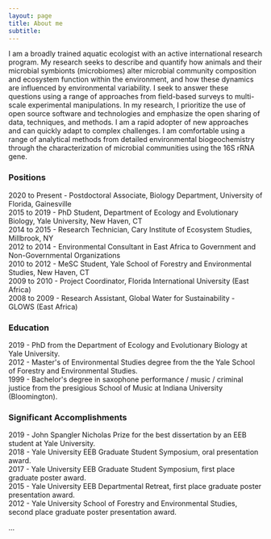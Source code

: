 ```yaml
---
layout: page
title: About me
subtitle: 
---
```


I am a broadly trained aquatic ecologist with an active international research program. My research seeks to describe and quantify how animals and their microbial symbionts (microbiomes) alter microbial community composition and ecosystem function within the environment, and how these dynamics are influenced by environmental variability. I seek to answer these questions using a range of approaches from field-based surveys to multi-scale experimental manipulations. In my research, I prioritize the use of open source software and technologies and emphasize the open sharing of data, techniques, and methods. I am a rapid adopter of new approaches and can quickly adapt to complex challenges. I am comfortable using a range of analytical methods from detailed environmental biogeochemistry through the characterization of microbial communities using the 16S rRNA gene.

### Positions

2020 to Present - Postdoctoral Associate, Biology Department, University of Florida, Gainesville  
2015 to 2019 - PhD Student, Department of Ecology and Evolutionary Biology, Yale University, New Haven, CT  
2014 to 2015 - Research Technician, Cary Institute of Ecosystem Studies, Millbrook, NY  
2012 to 2014 - Environmental Consultant in East Africa to Government and Non-Governmental Organizations  
2010 to 2012 - MeSC Student, Yale School of Forestry and Environmental Studies, New Haven, CT  
2009 to 2010 - Project Coordinator, Florida International University (East Africa)  
2008 to 2009 - Research Assistant, Global Water for Sustainability - GLOWS (East Africa)  

### Education

2019 - PhD from the Department of Ecology and Evolutionary Biology at Yale University.  
2012 - Master's of Environmental Studies degree from the the Yale School of Forestry and Environmental Studies.  
1999 - Bachelor's degree in saxophone performance / music / criminal justice from the presigious School of Music at Indiana University (Bloomington).  

### Significant Accomplishments

2019 - John Spangler Nicholas Prize for the best dissertation by an EEB student at Yale University.  
2018 - Yale University EEB Graduate Student Symposium, oral presentation award.  
2017 - Yale University EEB Graduate Student Symposium, first place graduate poster award.  
2015 - Yale University EEB Departmental Retreat, first place graduate poster presentation award.  
2012 - Yale University School of Forestry and Environmental Studies, second place graduate poster presentation award.  

...
